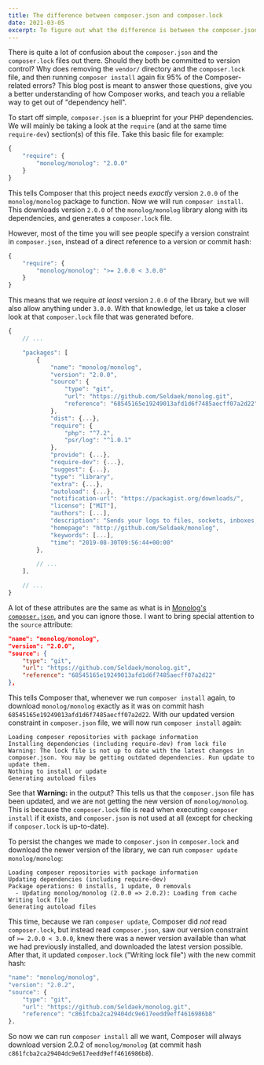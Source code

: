 ```yaml
---
title: The difference between composer.json and composer.lock
date: 2021-03-05
excerpt: To figure out what the difference is between the composer.json and composer.lock files, let us take a deep dive into how Composer resolves dependencies.
---
```


There is quite a lot of confusion about the `composer.json` and the `composer.lock` files out there. Should they both be committed to version control? Why does removing the `vendor/` directory and the `composer.lock` file, and then running `composer install` again fix 95% of the Composer-related errors? This blog post is meant to answer those questions, give you a better understanding of how Composer works, and teach you a reliable way to get out of "dependency hell".

To start off simple, `composer.json` is a blueprint for your PHP dependencies. We will mainly be taking a look at the `require` (and at the same time `require-dev`) section(s) of this file. Take this basic file for example:

```js
{
    "require": {
        "monolog/monolog": "2.0.0"
    }
}
```

This tells Composer that this project needs _exactly_ version `2.0.0` of the `monolog/monolog` package to function. Now we will run `composer install`. This downloads version `2.0.0` of the `monolog/monolog` library along with its dependencies, and generates a `composer.lock` file.

However, most of the time you will see people specify a version constraint in `composer.json`, instead of a direct reference to a version or commit hash:

```js
{
    "require": {
        "monolog/monolog": ">= 2.0.0 < 3.0.0"
    }
}
```

This means that we require _at least_ version `2.0.0` of the library, but we will also allow anything under `3.0.0`. With that knowledge, let us take a closer look at that `composer.lock` file that was generated before.

```js
{
    // ...

    "packages": [
        {
            "name": "monolog/monolog",
            "version": "2.0.0",
            "source": {
                "type": "git",
                "url": "https://github.com/Seldaek/monolog.git",
                "reference": "68545165e19249013afd1d6f7485aecff07a2d22"
            },
            "dist": {...},
            "require": {
                "php": "^7.2",
                "psr/log": "^1.0.1"
            },
            "provide": {...},
            "require-dev": {...},
            "suggest": {...},
            "type": "library",
            "extra": {...},
            "autoload": {...},
            "notification-url": "https://packagist.org/downloads/",
            "license": ["MIT"],
            "authors": [...],
            "description": "Sends your logs to files, sockets, inboxes, databases and various web services",
            "homepage": "http://github.com/Seldaek/monolog",
            "keywords": [...],
            "time": "2019-08-30T09:56:44+00:00"
        },

        // ...
    ],

    // ...
}
```

A lot of these attributes are the same as what is in [Monolog's `composer.json`](https://github.com/Seldaek/monolog/blob/2.0.0/composer.json),
and you can ignore those. I want to bring special attention to the `source` attribute:

```json
"name": "monolog/monolog",
"version": "2.0.0",
"source": {
    "type": "git",
    "url": "https://github.com/Seldaek/monolog.git",
    "reference": "68545165e19249013afd1d6f7485aecff07a2d22"
},
```

This tells Composer that, whenever we run `composer install` again, to download `monolog/monolog` exactly as it was on commit hash `68545165e19249013afd1d6f7485aecff07a2d22`. With our updated version constraint in `composer.json` file, we will now run `composer install` again:

```
Loading composer repositories with package information
Installing dependencies (including require-dev) from lock file
Warning: The lock file is not up to date with the latest changes in composer.json. You may be getting outdated dependencies. Run update to update them.
Nothing to install or update
Generating autoload files
```

See that **Warning:** in the output? This tells us that the `composer.json` file has been updated, and we are not getting the new version of `monolog/monolog`. This is because the `composer.lock` file is read when executing `composer install` if it exists, and `composer.json` is not used at all (except for checking if `composer.lock` is up-to-date).

To persist the changes we made to `composer.json` in `composer.lock` and download the newer version of the library, we
can run `composer update monolog/monolog`:

```
Loading composer repositories with package information
Updating dependencies (including require-dev)
Package operations: 0 installs, 1 update, 0 removals
  - Updating monolog/monolog (2.0.0 => 2.0.2): Loading from cache
Writing lock file
Generating autoload files
```

This time, because we ran `composer update`, Composer did _not_ read `composer.lock`, but instead read `composer.json`, saw our version constraint of `>= 2.0.0 < 3.0.0`, knew there was a newer version available than what we had previously installed, and downloaded the latest version possible. After that, it updated `composer.lock` ("Writing lock file") with the new commit hash:

```js
"name": "monolog/monolog",
"version": "2.0.2",
"source": {
    "type": "git",
    "url": "https://github.com/Seldaek/monolog.git",
    "reference": "c861fcba2ca29404dc9e617eedd9eff4616986b8"
},
```

So now we can run `composer install` all we want, Composer will always download version 2.0.2 of `monolog/monolog` (at commit hash `c861fcba2ca29404dc9e617eedd9eff4616986b8`).
